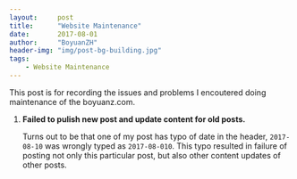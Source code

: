 ```yaml
---
layout:     post
title:      "Website Maintenance"
date:       2017-08-01
author:     "BoyuanZH"
header-img: "img/post-bg-building.jpg"
tags:
    - Website Maintenance
---
```


This post is for recording the issues and problems I encoutered doing maintenance of the boyuanz.com.

1. **Failed to pulish new post and update content for old posts.**
   
   Turns out to be that one of my post has typo of date in the header, `2017-08-10` was wrongly typed as `2017-08-010`. This typo resulted in failure of posting not only this particular post, but also other content updates of other posts.
